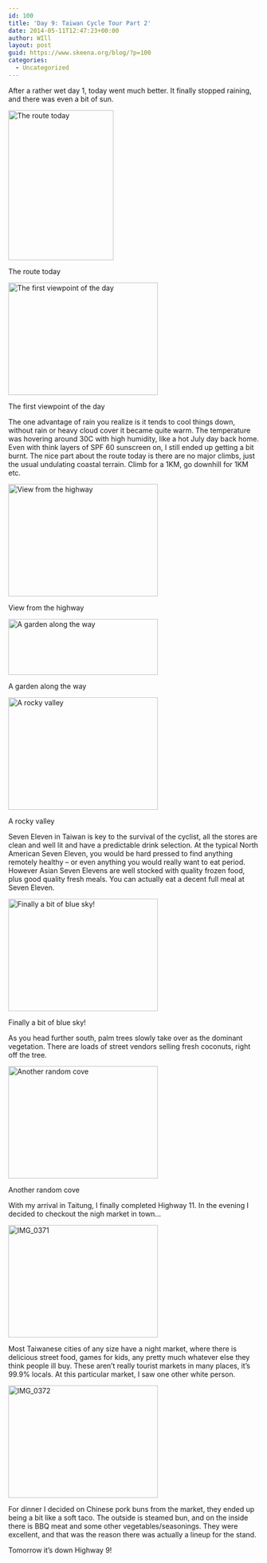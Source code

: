 ```yaml
---
id: 100
title: 'Day 9: Taiwan Cycle Tour Part 2'
date: 2014-05-11T12:47:23+00:00
author: WIll
layout: post
guid: https://www.skeena.org/blog/?p=100
categories:
  - Uncategorized
---
```

After a rather wet day 1, today went much better. It finally stopped raining, and there was even a bit of sun.

<div id="attachment_101" style="width: 221px" class="wp-caption alignnone">
  <a href="https://www.skeena.org/blog/wp-content/uploads/2014/05/Screen-Shot-2014-05-11-at-9.07.53-AM1.png"><img aria-describedby="caption-attachment-101" loading="lazy" class="size-medium wp-image-101" src="https://www.skeena.org/blog/wp-content/uploads/2014/05/Screen-Shot-2014-05-11-at-9.07.53-AM1-211x300.png" alt="The route today" width="211" height="300" srcset="https://www.skeena.org/blog/wp-content/uploads/2014/05/Screen-Shot-2014-05-11-at-9.07.53-AM1-211x300.png 211w, https://www.skeena.org/blog/wp-content/uploads/2014/05/Screen-Shot-2014-05-11-at-9.07.53-AM1-352x500.png 352w, https://www.skeena.org/blog/wp-content/uploads/2014/05/Screen-Shot-2014-05-11-at-9.07.53-AM1.png 432w" sizes="(max-width: 211px) 100vw, 211px" /></a>
  
  <p id="caption-attachment-101" class="wp-caption-text">
    The route today
  </p>
</div>

<div id="attachment_102" style="width: 310px" class="wp-caption alignnone">
  <a href="https://www.skeena.org/blog/wp-content/uploads/2014/05/IMG_0346.jpg"><img aria-describedby="caption-attachment-102" loading="lazy" class="size-medium wp-image-102" src="https://www.skeena.org/blog/wp-content/uploads/2014/05/IMG_0346-300x225.jpg" alt="The first viewpoint of the day" width="300" height="225" srcset="https://www.skeena.org/blog/wp-content/uploads/2014/05/IMG_0346-300x225.jpg 300w, https://www.skeena.org/blog/wp-content/uploads/2014/05/IMG_0346-1024x768.jpg 1024w, https://www.skeena.org/blog/wp-content/uploads/2014/05/IMG_0346-500x375.jpg 500w, https://www.skeena.org/blog/wp-content/uploads/2014/05/IMG_0346.jpg 1632w" sizes="(max-width: 300px) 100vw, 300px" /></a>
  
  <p id="caption-attachment-102" class="wp-caption-text">
    The first viewpoint of the day
  </p>
</div>

The one advantage of rain you realize is it tends to cool things down, without rain or heavy cloud cover it became quite warm. The temperature was hovering around 30C with high humidity, like a hot July day back home. Even with think layers of SPF 60 sunscreen on, I still ended up getting a bit burnt. The nice part about the route today is there are no major climbs, just the usual undulating coastal terrain. Climb for a 1KM, go downhill for 1KM etc.

<div id="attachment_103" style="width: 310px" class="wp-caption alignnone">
  <a href="https://www.skeena.org/blog/wp-content/uploads/2014/05/IMG_0349.jpg"><img aria-describedby="caption-attachment-103" loading="lazy" class="size-medium wp-image-103" src="https://www.skeena.org/blog/wp-content/uploads/2014/05/IMG_0349-300x225.jpg" alt="View from the highway" width="300" height="225" srcset="https://www.skeena.org/blog/wp-content/uploads/2014/05/IMG_0349-300x225.jpg 300w, https://www.skeena.org/blog/wp-content/uploads/2014/05/IMG_0349-1024x768.jpg 1024w, https://www.skeena.org/blog/wp-content/uploads/2014/05/IMG_0349-500x375.jpg 500w, https://www.skeena.org/blog/wp-content/uploads/2014/05/IMG_0349.jpg 1632w" sizes="(max-width: 300px) 100vw, 300px" /></a>
  
  <p id="caption-attachment-103" class="wp-caption-text">
    View from the highway
  </p>
</div>

<div id="attachment_104" style="width: 310px" class="wp-caption alignnone">
  <a href="https://www.skeena.org/blog/wp-content/uploads/2014/05/IMG_03541.jpg"><img aria-describedby="caption-attachment-104" loading="lazy" class="size-medium wp-image-104" src="https://www.skeena.org/blog/wp-content/uploads/2014/05/IMG_03541-300x112.jpg" alt="A garden along the way" width="300" height="112" srcset="https://www.skeena.org/blog/wp-content/uploads/2014/05/IMG_03541-300x112.jpg 300w, https://www.skeena.org/blog/wp-content/uploads/2014/05/IMG_03541-1024x384.jpg 1024w, https://www.skeena.org/blog/wp-content/uploads/2014/05/IMG_03541-500x187.jpg 500w" sizes="(max-width: 300px) 100vw, 300px" /></a>
  
  <p id="caption-attachment-104" class="wp-caption-text">
    A garden along the way
  </p>
</div>

<div id="attachment_105" style="width: 310px" class="wp-caption alignnone">
  <a href="https://www.skeena.org/blog/wp-content/uploads/2014/05/IMG_0357.jpg"><img aria-describedby="caption-attachment-105" loading="lazy" class="size-medium wp-image-105" src="https://www.skeena.org/blog/wp-content/uploads/2014/05/IMG_0357-300x225.jpg" alt="A rocky valley" width="300" height="225" srcset="https://www.skeena.org/blog/wp-content/uploads/2014/05/IMG_0357-300x225.jpg 300w, https://www.skeena.org/blog/wp-content/uploads/2014/05/IMG_0357-1024x768.jpg 1024w, https://www.skeena.org/blog/wp-content/uploads/2014/05/IMG_0357-500x375.jpg 500w, https://www.skeena.org/blog/wp-content/uploads/2014/05/IMG_0357.jpg 1632w" sizes="(max-width: 300px) 100vw, 300px" /></a>
  
  <p id="caption-attachment-105" class="wp-caption-text">
    A rocky valley
  </p>
</div>

Seven Eleven in Taiwan is key to the survival of the cyclist, all the stores are clean and well lit and have a predictable drink selection. At the typical North American Seven Eleven, you would be hard pressed to find anything remotely healthy &#8211; or even anything you would really want to eat period. However Asian Seven Elevens are well stocked with quality frozen food, plus good quality fresh meals. You can actually eat a decent full meal at Seven Eleven.

<div id="attachment_106" style="width: 310px" class="wp-caption alignnone">
  <a href="https://www.skeena.org/blog/wp-content/uploads/2014/05/IMG_0361.jpg"><img aria-describedby="caption-attachment-106" loading="lazy" class="size-medium wp-image-106" src="https://www.skeena.org/blog/wp-content/uploads/2014/05/IMG_0361-300x225.jpg" alt="Finally a bit of blue sky!" width="300" height="225" srcset="https://www.skeena.org/blog/wp-content/uploads/2014/05/IMG_0361-300x225.jpg 300w, https://www.skeena.org/blog/wp-content/uploads/2014/05/IMG_0361-1024x768.jpg 1024w, https://www.skeena.org/blog/wp-content/uploads/2014/05/IMG_0361-500x375.jpg 500w, https://www.skeena.org/blog/wp-content/uploads/2014/05/IMG_0361.jpg 1632w" sizes="(max-width: 300px) 100vw, 300px" /></a>
  
  <p id="caption-attachment-106" class="wp-caption-text">
    Finally a bit of blue sky!
  </p>
</div>

As you head further south, palm trees slowly take over as the dominant vegetation. There are loads of street vendors selling fresh coconuts, right off the tree.

<div id="attachment_107" style="width: 310px" class="wp-caption alignnone">
  <a href="https://www.skeena.org/blog/wp-content/uploads/2014/05/IMG_0365.jpg"><img aria-describedby="caption-attachment-107" loading="lazy" class="size-medium wp-image-107" src="https://www.skeena.org/blog/wp-content/uploads/2014/05/IMG_0365-300x225.jpg" alt="Another random cove" width="300" height="225" srcset="https://www.skeena.org/blog/wp-content/uploads/2014/05/IMG_0365-300x225.jpg 300w, https://www.skeena.org/blog/wp-content/uploads/2014/05/IMG_0365-1024x768.jpg 1024w, https://www.skeena.org/blog/wp-content/uploads/2014/05/IMG_0365-500x375.jpg 500w, https://www.skeena.org/blog/wp-content/uploads/2014/05/IMG_0365.jpg 1632w" sizes="(max-width: 300px) 100vw, 300px" /></a>
  
  <p id="caption-attachment-107" class="wp-caption-text">
    Another random cove
  </p>
</div>

With my arrival in Taitung, I finally completed Highway 11. In the evening I decided to checkout the nigh market in town&#8230;

[<img loading="lazy" class="alignnone size-medium wp-image-108" src="https://www.skeena.org/blog/wp-content/uploads/2014/05/IMG_0371-300x225.jpg" alt="IMG_0371" width="300" height="225" srcset="https://www.skeena.org/blog/wp-content/uploads/2014/05/IMG_0371-300x225.jpg 300w, https://www.skeena.org/blog/wp-content/uploads/2014/05/IMG_0371-1024x768.jpg 1024w, https://www.skeena.org/blog/wp-content/uploads/2014/05/IMG_0371-500x375.jpg 500w, https://www.skeena.org/blog/wp-content/uploads/2014/05/IMG_0371.jpg 1632w" sizes="(max-width: 300px) 100vw, 300px" />](https://www.skeena.org/blog/wp-content/uploads/2014/05/IMG_0371.jpg)

Most Taiwanese cities of any size have a night market, where there is delicious street food, games for kids, any pretty much whatever else they think people ill buy. These aren&#8217;t really tourist markets in many places, it&#8217;s 99.9% locals. At this particular market, I saw one other white person.

[<img loading="lazy" class="alignnone size-medium wp-image-109" src="https://www.skeena.org/blog/wp-content/uploads/2014/05/IMG_0372-300x225.jpg" alt="IMG_0372" width="300" height="225" srcset="https://www.skeena.org/blog/wp-content/uploads/2014/05/IMG_0372-300x225.jpg 300w, https://www.skeena.org/blog/wp-content/uploads/2014/05/IMG_0372-1024x768.jpg 1024w, https://www.skeena.org/blog/wp-content/uploads/2014/05/IMG_0372-500x375.jpg 500w, https://www.skeena.org/blog/wp-content/uploads/2014/05/IMG_0372.jpg 1632w" sizes="(max-width: 300px) 100vw, 300px" />](https://www.skeena.org/blog/wp-content/uploads/2014/05/IMG_0372.jpg)

For dinner I decided on Chinese pork buns from the market, they ended up being a bit like a soft taco. The outside is steamed bun, and on the inside there is BBQ meat and some other vegetables/seasonings. They were excellent, and that was the reason there was actually a lineup for the stand.

Tomorrow it&#8217;s down Highway 9!
